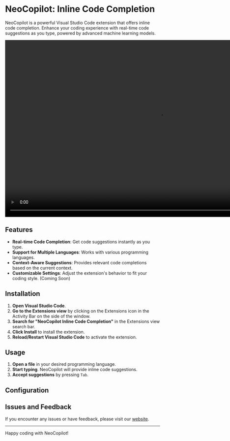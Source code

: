 # NeoCopilot: Inline Code Completion

NeoCopilot is a powerful Visual Studio Code extension that offers inline code completion. Enhance your coding experience with real-time code suggestions as you type, powered by advanced machine learning models.

<div align="left">
    <video width="1000" height="575" autoplay loop muted>
        <source src="https://assets.neocopilot.io/videos/inlinevideo.mp4" type="video/mp4">
        Your browser does not support the video tag.
    </video>
</div>

## Features

- **Real-time Code Completion**: Get code suggestions instantly as you type.
- **Support for Multiple Languages**: Works with various programming languages.
- **Context-Aware Suggestions**: Provides relevant code completions based on the current context.
- **Customizable Settings**: Adjust the extension's behavior to fit your coding style. (Coming Soon)

## Installation

1. **Open Visual Studio Code**.
2. **Go to the Extensions view** by clicking on the Extensions icon in the Activity Bar on the side of the window.
3. **Search for "NeoCopilot Inline Code Completion"** in the Extensions view search bar.
4. **Click Install** to install the extension.
5. **Reload/Restart Visual Studio Code** to activate the extension.

## Usage

1. **Open a file** in your desired programming language.
2. **Start typing**. NeoCopilot will provide inline code suggestions.
3. **Accept suggestions** by pressing `Tab`.

## Configuration

## Issues and Feedback

If you encounter any issues or have feedback, please visit our [website](https://www.neocopilot.io).

---

Happy coding with NeoCopilot!
